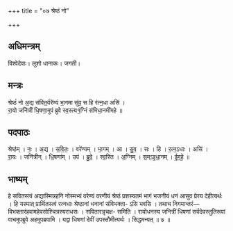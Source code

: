 +++
title = "०७ श्रेष्ठं नो"

+++
## अधिमन्त्रम्
विश्वेदेवाः। लुशो धानाकः। जगती।

## मन्त्रः
श्रेष्ठं॑ नो अ॒द्य स॑वित॒र्वरे॑ण्यं भा॒गमा सु॑व॒ स हि र॑त्न॒धा असि॑ ।  
रा॒यो जनि॑त्रीं धि॒षणा॒मुप॑ ब्रुवे स्व॒स्त्य१॒॑ग्निं स॑मिधा॒नमी॑महे ॥

## पदपाठः
श्रेष्ठ॑म् । नः॒ । अ॒द्य । स॒वि॒तः॒ । वरे॑ण्यम् । भा॒गम् । आ । सु॒व॒ । सः । हि । र॒त्न॒ऽधाः । असि॑ ।  
रा॒यः । जनि॑त्रीन् । धि॒षणा॑म् । उप॑ । ब्रु॒वे॒ । स्व॒स्ति । अ॒ग्निम् । स॒म्ऽइ॒धा॒नम् । ई॒म॒हे॒ ॥

## भाष्यम्
हे सवितस्त्वं अद्यास्मिन्नहनि नोस्मभ्यं वरेण्यं वरणीयं श्रेष्ठं प्रशस्यतमं भागं भजनीयं धनं आसुव प्रेरय देहीत्यर्थः । हि यस्मात् प्रार्थितस्त्वं रत्नधाः श्रेष्ठानां धनानां संविभक्ता- ऽसि भवसि । तथाच निगमान्तरं—विभक्तारंहवामहेवसोश्चित्रस्यराधसः । सवितारन्नृचक्ष- समिति । रायोधनस्य जनित्रीं धिषणां सर्वदेवस्तुतिरूपां वाचमुपब्रुवे अहमुपब्रवामि । यद्वा धिषणां देवीं उपस्तौमीत्यर्थः । सिद्धमन्यत् ॥ ७ ॥